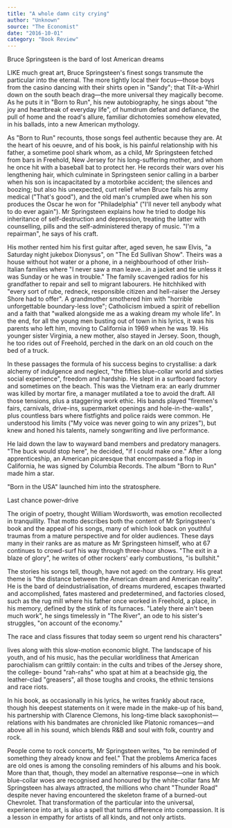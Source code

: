 ```yaml
---
title: "A whole damn city crying"
author: "Unknown"
source: "The Economist"
date: "2016-10-01"
category: "Book Review"
---
```


Bruce Springsteen is the bard of lost American dreams

LIKE much great art, Bruce Springsteen's finest songs transmute the particular into the eternal. The more tightly local their focus—those boys from the casino dancing with their shirts open in "Sandy"; that Tilt-a-Whirl down on the south beach drag—the more universal they magically become. As he puts it in "Born to Run", his new autobiography, he sings about "the joy and heartbreak of everyday life", of humdrum defeat and defiance, the pull of home and the road's allure, familiar dichotomies somehow elevated, in his ballads, into a new American mythology.

As "Born to Run" recounts, those songs feel authentic because they are. At the heart of his oeuvre, and of his book, is his painful relationship with his father, a sometime pool shark whom, as a child, Mr Springsteen fetched from bars in Freehold, New Jersey for his long-suffering mother, and whom he once hit with a baseball bat to protect her. He records their wars over his lengthening hair, which culminate in Springsteen senior calling in a barber when his son is incapacitated by a motorbike accident; the silences and boozing; but also his unexpected, curt relief when Bruce fails his army medical ("That's good"), and the old man's crumpled awe when his son produces the Oscar he won for "Philadelphia" ("I'll never tell anybody what to do ever again"). Mr Springsteen explains how he tried to dodge his inheritance of self-destruction and depression, treating the latter with counselling, pills and the self-administered therapy of music. "I'm a repairman", he says of his craft.

His mother rented him his first guitar after, aged seven, he saw Elvis, "a Saturday night jukebox Dionysus", on "The Ed Sullivan Show". Theirs was a house without hot water or a phone, in a neighbourhood of other Irish-Italian families where "I never saw a man leave...in a jacket and tie unless it was Sunday or he was in trouble." The family scavenged radios for his grandfather to repair and sell to migrant labourers. He hitchhiked with "every sort of rube, redneck, responsible citizen and hell-raiser the Jersey Shore had to offer". A grandmother smothered him with "horrible unforgettable boundary-less love"; Catholicism imbued a spirit of rebellion and a faith that "walked alongside me as a waking dream my whole life". In the end, for all the young men busting out of town in his lyrics, it was his parents who left him, moving to California in 1969 when he was 19. His younger sister Virginia, a new mother, also stayed in Jersey. Soon, though, he too rides out of Freehold, perched in the dark on an old couch on the bed of a truck.

In these passages the formula of his success begins to crystallise: a dark alchemy of indulgence and neglect, "the fifties blue-collar world and sixties social experience", freedom and hardship. He slept in a surfboard factory and sometimes on the beach. This was the Vietnam era: an early drummer was killed by mortar fire, a manager mutilated a toe to avoid the draft. All those tensions, plus a staggering work ethic. His bands played "firemen's fairs, carnivals, drive-ins, supermarket openings and hole-in-the-walls", plus countless bars where fistfights and police raids were common. He understood his limits ("My voice was never going to win any prizes"), but knew and honed his talents, namely songwriting and live performance.

He laid down the law to wayward band members and predatory managers. "The buck would stop here", he decided, "if I could make one." After a long apprenticeship, an American picaresque that encompassed a flop in California, he was signed by Columbia Records. The album "Born to Run" made him a star.

"Born in the USA" launched him into the stratosphere.

Last chance power-drive

The origin of poetry, thought William Wordsworth, was emotion recollected in tranquillity. That motto describes both the content of Mr Springsteen's book and the appeal of his songs, many of which look back on youthful traumas from a mature perspective and for older audiences. These days many in their ranks are as mature as Mr Springsteen himself, who at 67 continues to crowd-surf his way through three-hour shows. "The exit in a blaze of glory", he writes of other rockers' early combustions, "is bullshit."

The stories his songs tell, though, have not aged: on the contrary. His great theme is "the distance between the American dream and American reality". He is the bard of deindustrialisation, of dreams murdered, escapes thwarted and accomplished, fates mastered and predetermined, and factories closed, such as the rug mill where his father once worked in Freehold, a place, in his memory, defined by the stink of its furnaces. "Lately there ain't been much work", he sings timelessly in "The River", an ode to his sister's struggles, "on account of the economy."

The race and class fissures that today seem so urgent rend his characters"

lives along with this slow-motion economic blight. The landscape of his youth, and of his music, has the peculiar worldliness that American parochialism can grittily contain: in the cults and tribes of the Jersey shore, the college- bound "rah-rahs" who spat at him at a beachside gig, the leather-clad "greasers", all those toughs and crooks, the ethnic tensions and race riots.

In his book, as occasionally in his lyrics, he writes frankly about race, though his deepest statements on it were made in the make-up of his band, his partnership with Clarence Clemons, his long-time black saxophonist—relations with his bandmates are chronicled like Platonic romances—and above all in his sound, which blends R&B and soul with folk, country and rock.

People come to rock concerts, Mr Springsteen writes, "to be reminded of something they already know and feel." That the problems America faces are old ones is among the consoling reminders of his albums and his book. More than that, though, they model an alternative response—one in which blue-collar woes are recognised and honoured by the white-collar fans Mr Springsteen has always attracted, the millions who chant "Thunder Road" despite never having encountered the skeleton frame of a burned-out Chevrolet. That transformation of the particular into the universal, experience into art, is also a spell that turns difference into compassion. It is a lesson in empathy for artists of all kinds, and not only artists.
